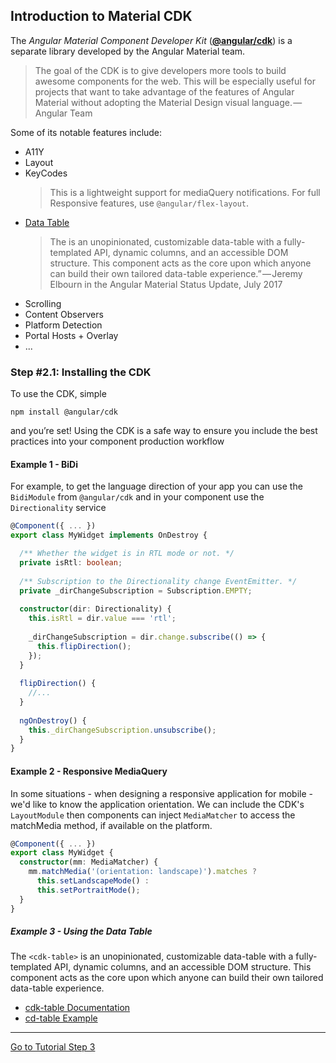 
## Introduction to Material CDK

The *Angular Material Component Developer Kit* (**[@angular/cdk](https://github.com/angular/material2/tree/master/src/cdk)**) is a separate library developed by the Angular Material team.

>  The goal of the CDK is to give developers more tools to build awesome components for the web. This will be especially useful for projects that want to take advantage of the features of Angular Material without adopting the Material Design visual language. — Angular Team

Some of its notable features include:

*  A11Y
*  Layout 
*  KeyCodes
   > This is a lightweight support for mediaQuery notifications. For full Responsive features, use `@angular/flex-layout`.
*  [Data Table](https://material.angular.io/guide/cdk-table)
   >  The <cdk-table> is an unopinionated, customizable data-table with a fully-templated API, dynamic columns, and an accessible DOM structure. This component acts as the core upon which anyone can build their own tailored data-table experience.” — Jeremy Elbourn in the Angular Material Status Update, July 2017
*  Scrolling
*  Content Observers
*  Platform Detection
*  Portal Hosts + Overlay
*  ...

### Step #2.1: Installing the CDK

To use the CDK, simple 

```terminal
npm install @angular/cdk 
```

and you’re set! Using the CDK is a safe way to ensure you include the best practices into your component production workflow

#### Example 1 - BiDi

For example, to get the language direction of your app you can use the `BidiModule` from `@angular/cdk`
and in your component use the `Directionality` service
```ts
@Component({ ... }) 
export class MyWidget implements OnDestroy {

  /** Whether the widget is in RTL mode or not. */
  private isRtl: boolean;
  
  /** Subscription to the Directionality change EventEmitter. */
  private _dirChangeSubscription = Subscription.EMPTY;  
  
  constructor(dir: Directionality) {
    this.isRtl = dir.value === 'rtl';
    
    _dirChangeSubscription = dir.change.subscribe(() => {
      this.flipDirection();
    });
  }
  
  flipDirection() {
    //...
  }
  
  ngOnDestroy() {
    this._dirChangeSubscription.unsubscribe();
  }
}  
```

#### Example 2 - Responsive MediaQuery

In some situations - when designing a responsive application for mobile - we'd like to know the application orientation.
We can include the CDK's `LayoutModule` then components can inject `MediaMatcher` to access the 
matchMedia method, if available on the platform.

```ts
@Component({ ... }) 
export class MyWidget {  
  constructor(mm: MediaMatcher) {
    mm.matchMedia('(orientation: landscape)').matches ? 
      this.setLandscapeMode() :
      this.setPortraitMode();
  }
}  
```


##### Example 3 - Using the Data Table

The `<cdk-table>` is an unopinionated, customizable data-table with a fully-templated API, dynamic columns, 
and an accessible DOM structure. This component acts as the core upon which anyone can build their own tailored data-table experience.

*  [cdk-table Documentation](https://material.angular.io/components/table/overview)
*  [cd-table Example](https://material.angular.io/guide/cdk-table)

---
  
[Go to Tutorial Step 3](./STEP_3.md)
